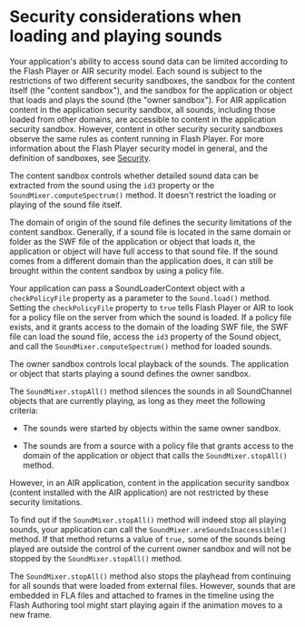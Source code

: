# Security considerations when loading and playing sounds

Your application's ability to access sound data can be limited according to the
Flash Player or AIR security model. Each sound is subject to the restrictions of
two different security sandboxes, the sandbox for the content itself (the
"content sandbox"), and the sandbox for the application or object that loads and
plays the sound (the "owner sandbox"). For AIR application content in the
application security sandbox, all sounds, including those loaded from other
domains, are accessible to content in the application security sandbox. However,
content in other security security sandboxes observe the same rules as content
running in Flash Player. For more information about the Flash Player security
model in general, and the definition of sandboxes, see
[Security](../../security/index.md).

The content sandbox controls whether detailed sound data can be extracted from
the sound using the `id3` property or the `SoundMixer.computeSpectrum()` method.
It doesn't restrict the loading or playing of the sound file itself.

The domain of origin of the sound file defines the security limitations of the
content sandbox. Generally, if a sound file is located in the same domain or
folder as the SWF file of the application or object that loads it, the
application or object will have full access to that sound file. If the sound
comes from a different domain than the application does, it can still be brought
within the content sandbox by using a policy file.

Your application can pass a SoundLoaderContext object with a `checkPolicyFile`
property as a parameter to the `Sound.load()` method. Setting the
`checkPolicyFile` property to `true` tells Flash Player or AIR to look for a
policy file on the server from which the sound is loaded. If a policy file
exists, and it grants access to the domain of the loading SWF file, the SWF file
can load the sound file, access the `id3` property of the Sound object, and call
the `SoundMixer.computeSpectrum()` method for loaded sounds.

The owner sandbox controls local playback of the sounds. The application or
object that starts playing a sound defines the owner sandbox.

The `SoundMixer.stopAll()` method silences the sounds in all SoundChannel
objects that are currently playing, as long as they meet the following criteria:

- The sounds were started by objects within the same owner sandbox.

- The sounds are from a source with a policy file that grants access to the
  domain of the application or object that calls the `SoundMixer.stopAll()`
  method.

However, in an AIR application, content in the application security sandbox
(content installed with the AIR application) are not restricted by these
security limitations.

To find out if the `SoundMixer.stopAll()` method will indeed stop all playing
sounds, your application can call the `SoundMixer.areSoundsInaccessible()`
method. If that method returns a value of `true,` some of the sounds being
played are outside the control of the current owner sandbox and will not be
stopped by the `SoundMixer.stopAll()` method.

The `SoundMixer.stopAll()` method also stops the playhead from continuing for
all sounds that were loaded from external files. However, sounds that are
embedded in FLA files and attached to frames in the timeline using the Flash
Authoring tool might start playing again if the animation moves to a new frame.
